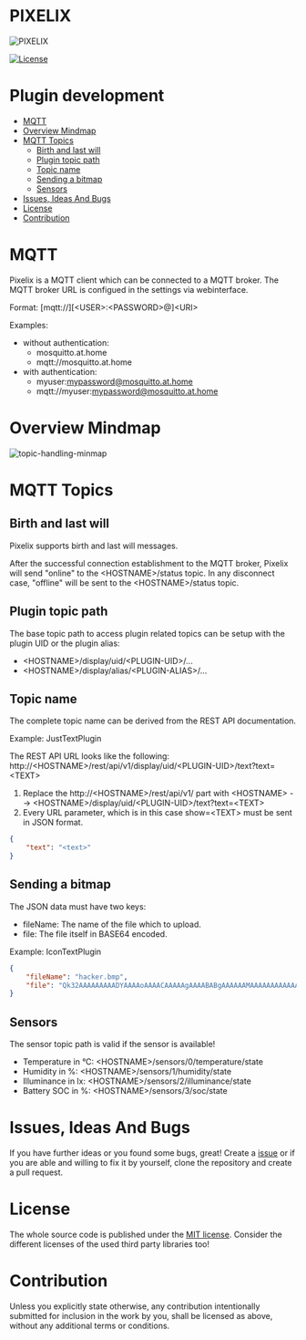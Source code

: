 # PIXELIX <!-- omit in toc -->
![PIXELIX](./images/LogoBlack.png)

[![License](https://img.shields.io/badge/license-MIT-blue.svg)](http://choosealicense.com/licenses/mit/)

# Plugin development <!-- omit in toc -->

* [MQTT](#mqtt)
* [Overview Mindmap](#overview-mindmap)
* [MQTT Topics](#mqtt-topics)
  * [Birth and last will](#birth-and-last-will)
  * [Plugin topic path](#plugin-topic-path)
  * [Topic name](#topic-name)
  * [Sending a bitmap](#sending-a-bitmap)
  * [Sensors](#sensors)
* [Issues, Ideas And Bugs](#issues-ideas-and-bugs)
* [License](#license)
* [Contribution](#contribution)

# MQTT
Pixelix is a MQTT client which can be connected to a MQTT broker. The MQTT broker URL is configued in the settings via webinterface.

Format: \[mqtt://\]\[&lt;USER&gt;:&lt;PASSWORD&gt;@\]&lt;URI&gt;

Examples:
* without authentication:
    * mosquitto.at.home
    * mqtt://mosquitto.at.home
* with authentication:
    * myuser:mypassword@mosquitto.at.home
    * mqtt://myuser:mypassword@mosquitto.at.home

# Overview Mindmap

![topic-handling-minmap](http://www.plantuml.com/plantuml/proxy?cache=no&src=https://raw.githubusercontent.com/BlueAndi/esp-rgb-led-matrix/master/doc/architecture/uml/topic_handling_mindmap.wsd)

# MQTT Topics

## Birth and last will
Pixelix supports birth and last will messages.

After the successful connection establishment to the MQTT broker, Pixelix will send "online" to the &lt;HOSTNAME&gt;/status topic. In any disconnect case, "offline" will be sent to the &lt;HOSTNAME&gt;/status topic.

## Plugin topic path
The base topic path to access plugin related topics can be setup with the plugin UID or the plugin alias:
* &lt;HOSTNAME&gt;/display/uid/&lt;PLUGIN-UID&gt;/...
* &lt;HOSTNAME&gt;/display/alias/&lt;PLUGIN-ALIAS&gt;/...

## Topic name
The complete topic name can be derived from the REST API documentation.

Example: JustTextPlugin

The REST API URL looks like the following: http://&lt;HOSTNAME&gt;/rest/api/v1/display/uid/&lt;PLUGIN-UID&gt;/text?text=&lt;TEXT&gt;
1. Replace the http://&lt;HOSTNAME&gt;/rest/api/v1/ part with &lt;HOSTNAME&gt; --> &lt;HOSTNAME&gt;/display/uid/&lt;PLUGIN-UID&gt;/text?text=&lt;TEXT&gt;
2. Every URL parameter, which is in this case show=&lt;TEXT&gt; must be sent in JSON format.

```json
{
    "text": "<text>"
}
```

## Sending a bitmap

The JSON data must have two keys:
* fileName: The name of the file which to upload.
* file: The file itself in BASE64 encoded.

Example: IconTextPlugin

```json
{
    "fileName": "hacker.bmp",
    "file": "Qk32AAAAAAAAADYAAAAoAAAACAAAAAgAAAABABgAAAAAAMAAAAAAAAAAAAAAAAAAAAAAAAAAzEg/AAAAAAAAAAAAzEg/zEg/AAAAAAAAAAAAzEg/zEg/zEg/zEg/AAAAAAAAAAAAAAAAzEg/AAAAAAAAAAAAAAAAJBztJBztAAAAzEg/AAAAzEg/zEg/zEg/AAAAJBztAAAAAAAAzEg/AAAAAAAAAAAAAAAAJBztAAAAAAAAAAAAzEg/zEg/AAAAAAAAJBztAAAAAAAAAAAAzEg/zEg/AAAAAAAAAAAAAAAAAAAAAAAAAAAAAAAAAAAAAAAAAAAA"
}
```

## Sensors
The sensor topic path is valid if the sensor is available!

* Temperature in °C: &lt;HOSTNAME&gt;/sensors/0/temperature/state
* Humidity in %: &lt;HOSTNAME&gt;/sensors/1/humidity/state
* Illuminance in lx: &lt;HOSTNAME&gt;/sensors/2/illuminance/state
* Battery SOC in %: &lt;HOSTNAME&gt;/sensors/3/soc/state

# Issues, Ideas And Bugs
If you have further ideas or you found some bugs, great! Create a [issue](https://github.com/BlueAndi/esp-rgb-led-matrix/issues) or if you are able and willing to fix it by yourself, clone the repository and create a pull request.

# License
The whole source code is published under the [MIT license](http://choosealicense.com/licenses/mit/).
Consider the different licenses of the used third party libraries too!

# Contribution
Unless you explicitly state otherwise, any contribution intentionally submitted for inclusion in the work by you, shall be licensed as above, without any
additional terms or conditions.
